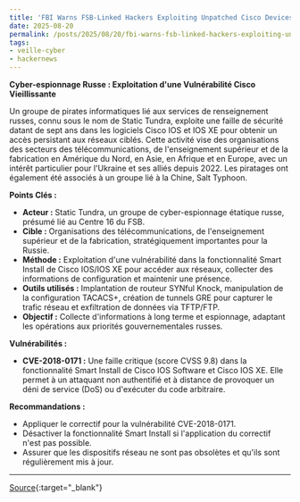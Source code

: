 ```yaml
---
title: 'FBI Warns FSB-Linked Hackers Exploiting Unpatched Cisco Devices for Cyber Espionage'
date: 2025-08-20
permalink: /posts/2025/08/20/fbi-warns-fsb-linked-hackers-exploiting-unpatched-cisco-devices-for-cyber-espionage/
tags:
- veille-cyber
- hackernews
---
```

**Cyber-espionnage Russe : Exploitation d'une Vulnérabilité Cisco Vieillissante**

Un groupe de pirates informatiques lié aux services de renseignement russes, connu sous le nom de Static Tundra, exploite une faille de sécurité datant de sept ans dans les logiciels Cisco IOS et IOS XE pour obtenir un accès persistant aux réseaux ciblés. Cette activité vise des organisations des secteurs des télécommunications, de l'enseignement supérieur et de la fabrication en Amérique du Nord, en Asie, en Afrique et en Europe, avec un intérêt particulier pour l'Ukraine et ses alliés depuis 2022. Les piratages ont également été associés à un groupe lié à la Chine, Salt Typhoon.

**Points Clés :**

*   **Acteur :** Static Tundra, un groupe de cyber-espionnage étatique russe, présumé lié au Centre 16 du FSB.
*   **Cible :** Organisations des télécommunications, de l'enseignement supérieur et de la fabrication, stratégiquement importantes pour la Russie.
*   **Méthode :** Exploitation d'une vulnérabilité dans la fonctionnalité Smart Install de Cisco IOS/IOS XE pour accéder aux réseaux, collecter des informations de configuration et maintenir une présence.
*   **Outils utilisés :** Implantation de routeur SYNful Knock, manipulation de la configuration TACACS+, création de tunnels GRE pour capturer le trafic réseau et exfiltration de données via TFTP/FTP.
*   **Objectif :** Collecte d'informations à long terme et espionnage, adaptant les opérations aux priorités gouvernementales russes.

**Vulnérabilités :**

*   **CVE-2018-0171 :** Une faille critique (score CVSS 9.8) dans la fonctionnalité Smart Install de Cisco IOS Software et Cisco IOS XE. Elle permet à un attaquant non authentifié et à distance de provoquer un déni de service (DoS) ou d'exécuter du code arbitraire.

**Recommandations :**

*   Appliquer le correctif pour la vulnérabilité CVE-2018-0171.
*   Désactiver la fonctionnalité Smart Install si l'application du correctif n'est pas possible.
*   Assurer que les dispositifs réseau ne sont pas obsolètes et qu'ils sont régulièrement mis à jour.

---
[Source](https://thehackernews.com/2025/08/fbi-warns-russian-fsb-linked-hackers.html){:target="_blank"}

